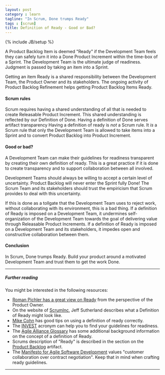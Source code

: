 ```yaml
---
layout: post
category : learn
tagline: "In Scrum, Done trumps Ready"
tags : [scrum]
title: Definition of Ready - Good or Bad?
---
```


{% include JB/setup %}

A Product Backlog Item is deemed "Ready"
if the Development Team feels they can safely
turn it into a Done Product Increment
within the time-box of a Sprint.
The Development Team is the ultimate judge of readiness.
Judgment is passed by taking an item into a Sprint.

Getting an item Ready is a shared responsibility 
between the Development Team, the Product Owner and its stakeholders.
The ongoing activity of Product Backlog Refinement helps
getting Product Backlog Items Ready.

#### Scrum rules

Scrum requires having
a shared understanding of all that is needed 
to create Releasable Product Increment.
This shared understanding is reflected by our Definition of Done.
Having a definition of Done serves artifact transparency
Having a definition of ready is _not_ a Scrum rule.
It _is_ a Scrum rule that only the Development Team is allowed 
to take items into a Sprint and 
to convert Product Backlog into Product Increment.

#### Good or bad?

A Development Team can make their guidelines for readiness transparent 
by creating their own definition of ready.
This is a great practice
if it is done to create transparency 
and to support collaboration between all involved.

Development Teams should always be willing to accept a certain level of uncertainty.
Product Backlog will never enter the Sprint fully Done!
The Scrum Team and its stakeholders should trust 
the empiricism that Scrum provides to deal with this uncertainty.

If this is done as a tollgate that the Development Team uses to reject work,
without collaborating with its environment, this is a bad thing.
If a definition of Ready is imposed on a Development Team,
it undermines self-organization of the Development Team towards
the goal of delivering value through Releasable Product Increments.
If a definition of Ready is imposed on a Development Team and its stakeholders,
it impedes open and constructive collaboration between them.

#### Conclusion

In Scrum, Done trumps Ready.
Build your product around a motivated Development Team 
and trust them to get the work Done.

---

##### Further reading

You might be interested in the following resources:

 * [Roman Pichler has a great view on Ready][Roman Pichler] 
   from the perspective of the Product Owner.
 * On the website of [ScrumInc], Jeff Sutherland describes 
   what a Definition of Ready might look like.
 * [Mike Cohn] has good tips on using a definition of ready correctly.
 * The [INVEST] acronym can help you to find your guidelines for readiness.
 * The [Agile Alliance Glossary] has some additional background information 
   on the concept of a definition of Ready.
 * Scrums description of "Ready" is described in the section 
   on the [Product Backlog] artifact.
 * The [Manifesto for Agile Software Development] 
   values "customer collaboration over contract negotiation".
   Keep that in mind when crafting ready guidelines.

---

 [Roman Pichler]: http://www.romanpichler.com/blog/the-definition-of-ready/
 [ScrumInc]: https://www.scruminc.com/definition-of-ready/
 [Mike Cohn]: https://www.mountaingoatsoftware.com/blog/the-dangers-of-a-definition-of-ready
 [INVEST]: http://guide.agilealliance.org/guide/invest.html
 [Agile Alliance Glossary]: https://www.agilealliance.org/glossary/definition-of-ready/
 [Product Backlog]: http://scrumguides.org/scrum-guide.html#artifacts-productbacklog
 [Manifesto for Agile Software Development]: http://agilemanifesto.org/
